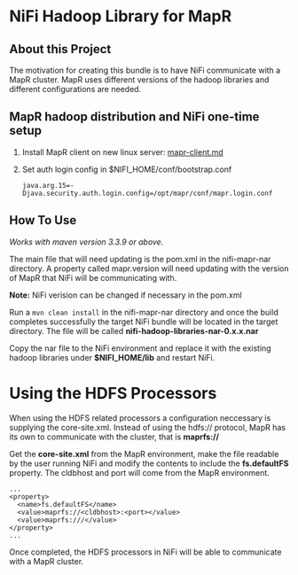 # NiFi Hadoop Library for MapR

## About this Project
The motivation for creating this bundle is to have NiFi communicate with a MapR cluster. MapR uses different versions of the hadoop libraries and different configurations are needed.

## MapR hadoop distribution and NiFi one-time setup

1. Install MapR client on new linux server: [mapr-client.md](./mapr-client.md)
2. Set auth login config in $NIFI_HOME/conf/bootstrap.conf

    `java.arg.15=-Djava.security.auth.login.config=/opt/mapr/conf/mapr.login.conf`


## How To Use

*Works with maven version 3.3.9 or above.*

The main file that will need updating is the pom.xml in the nifi-mapr-nar directory. A property called mapr.version will need updating with the version of MapR that NiFi will be communicating with.

**Note:** NiFi verision can be changed if necessary in the pom.xml

Run a `mvn clean install` in the nifi-mapr-nar directory and once the build completes successfully the target NiFi bundle will be located in the target directory. The file will be called **nifi-hadoop-libraries-nar-0.x.x.nar**

Copy the nar file to the NiFi environment and replace it with the existing hadoop libraries under **$NIFI_HOME/lib** and restart NiFi.

# Using the HDFS Processors

When using the HDFS related processors a configuration neccessary is supplying the core-site.xml. Instead of using the hdfs:// protocol, MapR has its own to communicate with the cluster, that is **maprfs://**

Get the **core-site.xml** from the MapR environment, make the file readable by the user running NiFi and modify the contents to include the **fs.defaultFS** property. The cldbhost and port will come from the MapR environment.

```
...
<property> 
  <name>fs.defaultFS</name>
  <value>maprfs://<cldbhost>:<port></value>
  <value>maprfs:///</value>
</property>
...
```

Once completed, the HDFS processors in NiFi will be able to communicate with a MapR cluster.
